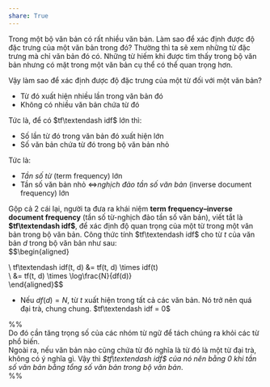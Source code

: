 ```yaml
---  
share: True  
---  
```

Trong một bộ văn bản có rất nhiều văn bản. Làm sao để xác định được độ đặc trưng của một văn bản trong đó? Thường thì ta sẽ xem những từ đặc trưng mà chỉ văn bản đó có. Những từ hiếm khi được tìm thấy trong bộ văn bản nhưng có mặt trong một văn bản cụ thể có thể quan trọng hơn.  
  
Vậy làm sao để xác định được độ đặc trưng của một từ đối với một văn bản?  
- Từ đó xuất hiện nhiều lần trong văn bản đó  
- Không có nhiều văn bản chứa từ đó  
  
Tức là, để có $tf\textendash idf$ lớn thì:  
- Số lần từ đó trong văn bản đó xuất hiện lớn   
- Số văn bản chứa từ đó trong bộ văn bản nhỏ   
  
Tức là:  
- *Tần số từ* (term frequency) lớn  
- Tần số văn bản nhỏ ⇔*nghịch đảo tần số văn bản* (inverse document frequency) lớn  
  
Gộp cả 2 cái lại, người ta đưa ra khái niệm **term frequency–inverse document frequency** (tần số từ-nghịch đảo tần số văn bản), viết tắt là **$tf\textendash idf$**, để xác định độ quan trọng của một từ trong một văn bản trong bộ văn bản. Công thức tính $tf\textendash idf$ cho từ $t$ của văn bản $d$ trong bộ văn bản như sau:  
$$\begin{aligned}  
  
\\ tf\textendash idf(t, d) &= tf(t, d) \times idf(t)   
\\ &= tf(t, d) \times \log\frac{N}{df(d)}  
\end{aligned}$$  
  
- Nếu $df(d)=N$, từ $t$ xuất hiện trong tất cả các văn bản. Nó trở nên quá đại trà, chung chung. $tf\textendash idf = 0$  
  
%%  
Do đó cần tăng trọng số của các nhóm từ ngữ để tách chúng ra khỏi các từ phổ biến.  
Ngoài ra, nếu văn bản nào cũng chứa từ đó nghĩa là từ đó là một từ đại trà, không có ý nghĩa gì. Vậy thì *$tf\textendash idf$ của nó nên bằng $0$ khi tần số văn bản bằng tổng số văn bản trong bộ văn bản*.  
%%